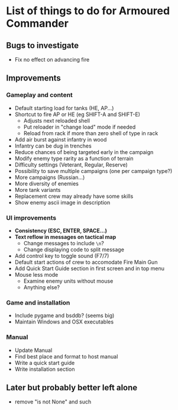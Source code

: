 # List of things to do for Armoured Commander

## Bugs to investigate
- Fix no effect on advancing fire

## Improvements
### Gameplay and content
- Default starting load for tanks (HE, AP...)
- Shortcut to fire AP or HE (eg SHIFT-A and SHIFT-E)
  - Adjusts next reloaded shell
  - Put reloader in "change load" mode if needed
  - Reload from rack if more than zero shell of type in rack
- Add air burst against infantry in wood
- Infantry can be dug in trenches
- Reduce chances of being targeted early in the campaign
- Modify enemy type rarity as a function of terrain
- Difficulty settings (Veterant, Regular, Reserve)
- Possibility to save multiple campaigns (one per campaign type?)
- More campaigns (Russian...)
- More diversity of enemies
- More tank variants
- Replacement crew may already have some skills
- Show enemy ascii image in description
  
### UI improvements
- **Consistency (ESC, ENTER, SPACE...)**
- **Text reflow in messages on tactical map**
  - Change messages to include `\n`?
  - Change displaying code to split message
- Add control key to toggle sound (F7/7)
- Default start actions of crew to accomodate Fire Main Gun
- Add Quick Start Guide section in first screen and in top menu
- Mouse less mode
  - Examine enemy units without mouse
  - Anything else?
  
### Game and installation
- Include pygame and bsddb? (seems big)
- Maintain Windows and OSX executables
  
### Manual
- Update Manual
- Find best place and format to host manual
- Write a quick start guide
- Write installation section

## Later but probably better left alone
- remove "is not None" and such
